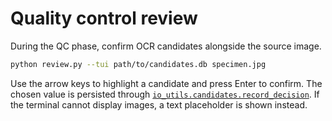 # Quality control review

During the QC phase, confirm OCR candidates alongside the source image.

```bash
python review.py --tui path/to/candidates.db specimen.jpg
```

Use the arrow keys to highlight a candidate and press Enter to confirm. The chosen value is persisted through [`io_utils.candidates.record_decision`](../io_utils/candidates.py). If the terminal cannot display images, a text placeholder is shown instead.

